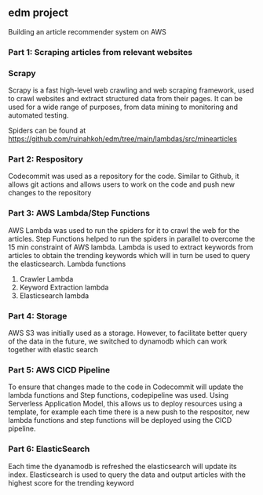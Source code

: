 ## edm project
Building an article recommender system on AWS 

### Part 1: Scraping articles from relevant websites 

### Scrapy
Scrapy is a fast high-level web crawling and web scraping framework, used to crawl websites and extract structured data from their pages. It can be used for a wide range of purposes, from data mining to monitoring and automated testing.

Spiders can be found at https://github.com/ruinahkoh/edm/tree/main/lambdas/src/minearticles

### Part 2: Respository 
Codecommit was used as a repository for the code. Similar to Github, it allows git actions and allows users to work on the code and push new changes to the repository

### Part 3: AWS Lambda/Step Functions
AWS Lambda was used to run the spiders for it to crawl the web for the articles. Step Functions helped to run the spiders in parallel to overcome the 15 min constraint of AWS lambda. Lambda is used to extract keywords from articles to obtain the trending keywords which will in turn be used to query the elasticsearch.
Lambda functions
1) Crawler Lambda
2) Keyword Extraction lambda
3) Elasticsearch lambda

### Part 4: Storage
AWS S3 was initially used as a storage. However, to facilitate better query of the data in the future, we switched to dynamodb which can work together with elastic search

### Part 5: AWS CICD Pipeline
To ensure that changes made to the code in Codecommit will update the lambda functions and Step functions, codepipeline was used. Using Serverless Application Model, this allows us to deploy resources using a template, for example each time there is a new push to the respositor, new lambda functions and step functions will be deployed using the CICD pipeline.

### Part 6: ElasticSearch
Each time the dyanamodb is refreshed the elasticsearch will update its index. Elasticsearch is used to query the data and output articles with the highest score for the trending keyword


